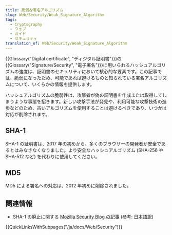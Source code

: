 ```yaml
---
title: 脆弱な署名アルゴリズム
slug: Web/Security/Weak_Signature_Algorithm
tags:
  - Cryptography
  - ウェブ
  - ガイド
  - セキュリティ
translation_of: Web/Security/Weak_Signature_Algorithm
---
```

{{Glossary("Digital certificate", "ディジタル証明書")}}の{{Glossary("Signature/Security", "電子署名")}}に用いられるハッシュアルゴリズムの強度は、証明書のセキュリティにおいて核心的な要素です。この記事では、脆弱になったため、可能であれば避けるものと知られている署名アルゴリズムについて、いくらかの情報を提供します。

ハッシュアルゴリズムの脆弱性は、攻撃者が偽の証明書を作成または取得してしまうような事態を招きます。新しい攻撃手法が発見や、利用可能な攻撃技術の進歩などのため、古いアルゴリズムを使用することは避けるべきであり、いつかは対応が削除されます。

## SHA-1

SHA-1 の証明書は、2017 年の初めから、多くのブラウザーの開発者が安全であるとはみなさなくなりました。より安全なハッシュアルゴリズム (SHA-256 や SHA-512 など) を代わりに使用してください。

## MD5

MD5 による署名への対応は、2012 年初めに削除されました。

## 関連情報

- SHA-1 の廃止に関する [Mozilla Security Blog の記事](https://blog.mozilla.org/security/2014/09/23/phasing-out-certificates-with-sha-1-based-signature-algorithms/) (参考: [日本語訳](http://mozsec-jp.hatenablog.jp/entry/2015/10/22/111053))

{{QuickLinksWithSubpages("/ja/docs/Web/Security")}}
